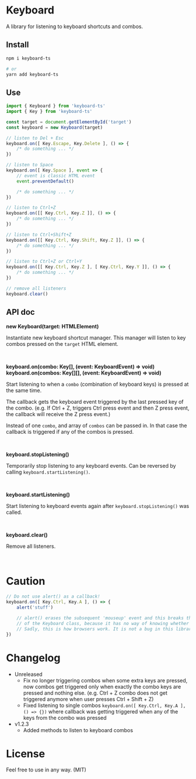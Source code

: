 # Keyboard

A library for listening to keyboard shortcuts and combos.

## Install

```bash
npm i keyboard-ts

# or
yarn add keyboard-ts
```

## Use

```ts
import { Keyboard } from 'keyboard-ts'
import { Key } from 'keyboard-ts'

const target = document.getElementById('target')
const keyboard = new Keyboard(target)

// listen to Del + Esc
keyboard.on([ Key.Escape, Key.Delete ], () => {
    /* do something ... */
})

// listen to Space
keyboard.on([ Key.Space ], event => {
    // event is classic HTML event
    event.preventDefault()

    /* do something ... */
})

// listen to Ctrl+Z
keyboard.on([[ Key.Ctrl, Key.Z ]], () => {
    /* do something ... */
})

// listen to Ctrl+Shift+Z
keyboard.on([[ Key.Ctrl, Key.Shift, Key.Z ]], () => {
    /* do something ... */
})

// listen to Ctrl+Z or Ctrl+Y
keyboard.on([[ Key.Ctrl, Key.Z ], [ Key.Ctrl, Key.Y ]], () => {
    /* do something ... */
})

// remove all listeners
keyboard.clear()
```

## API doc

**new Keyboard(target: HTMLElement)**

Instantiate new keyboard shortcut manager. This manager will listen to key combos pressed on the `target` HTML element.

<br/>

**keyboard.on(combo: Key[], (event: KeyboardEvent) => void)**
**keyboard.on(combos: Key[][], (event: KeyboardEvent) => void)**

Start listening to when a `combo` (combination of keyboard keys) is pressed at the same time.

The callback gets the keyboard event triggered by the last pressed key of the combo. (e.g. If Ctrl + Z, triggers
Ctrl press event and then Z press event, the callback will receive the Z press event.)

Instead of one `combo`, and array of `combos` can be passed in. In that case the callback is triggered if any of the
combos is pressed.

<br/>

**keyboard.stopListening()**

Temporarily stop listening to any keyboard events. Can be reversed by calling `keyboard.startListening()`.

<br/>

**keyboard.startListening()**

Start listening to keyboard events again after `keyboard.stopListening()` was called.

<br/>

**keyboard.clear()**

Remove all listeners.

<br/>

# Caution

```ts
// Do not use alert() as a callback!
keyboard.on([ Key.Ctrl, Key.A ], () => {
    alert('stuff')

    // alert() erases the subsequent 'mouseup' event and this breaks the functionality
    // of the Keyboard class, because it has no way of knowing whether a key was released or not.
    // Sadly, this is how browsers work. It is not a bug in this library.
})
```

# Changelog

- Unreleased
    - Fix no longer triggering combos when some extra keys are pressed, now combos get triggered only when exactly the combo keys are pressed and nothing else. (e.g. Ctrl + Z combo does not get triggered anymore when user presses Ctrl + Shift + Z)
    - Fixed listening to single combos `keyboard.on([ Key.Ctrl, Key.A ], () => {})` where callback was getting triggered when any of the keys from the combo was pressed
- v1.2.3
    - Added methods to listen to keyboard combos

# License

Feel free to use in any way. (MIT)
